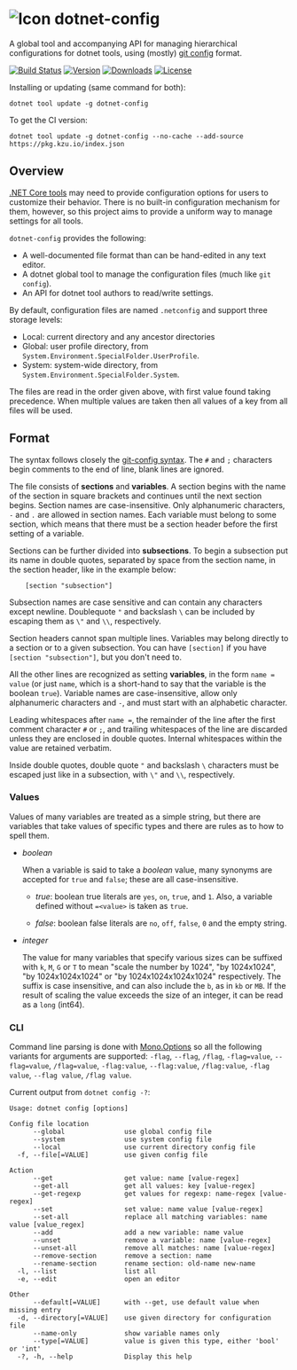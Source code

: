 ![Icon](https://raw.github.com/kzu/dotnet-config/master/docs/img/icon-32.png) dotnet-config
============

A global tool and accompanying API for managing hierarchical configurations for dotnet tools, 
using (mostly) [git config](https://git-scm.com/docs/git-config) format.

[![Build Status](https://dev.azure.com/kzu/oss/_apis/build/status/dotnet-config?branchName=master)](https://dev.azure.com/kzu/oss/_build/latest?definitionId=33&branchName=master)
[![Version](https://img.shields.io/nuget/pre/dotnet-config.svg)](https://www.nuget.org/packages/dotnet-config)
[![Downloads](https://img.shields.io/nuget/dt/dotnet-config.svg)](https://www.nuget.org/packages/dotnet-config)
[![License](https://img.shields.io/github/license/kzu/dotnet-config.svg?color=blue)](https://github.com/kzu/dotnet-config/blob/master/LICENSE)

Installing or updating (same command for both):

```
dotnet tool update -g dotnet-config
```

To get the CI version:

```
dotnet tool update -g dotnet-config --no-cache --add-source https://pkg.kzu.io/index.json
```

## Overview

[.NET Core tools](https://docs.microsoft.com/en-us/dotnet/core/tools/global-tools) may need 
to provide configuration options for users to customize their behavior. There is no built-in 
configuration mechanism for them, however, so this project aims to provide a uniform way 
to manage settings for all tools.

`dotnet-config` provides the following:
* A well-documented file format than can be hand-edited in any text editor.
* A dotnet global tool to manage the configuration files (much like `git config`).
* An API for dotnet tool authors to read/write settings.

By default, configuration files are named `.netconfig` and support three storage levels: 
* Local: current directory and any ancestor directories
* Global: user profile directory, from `System.Environment.SpecialFolder.UserProfile`.
* System: system-wide directory, from `System.Environment.SpecialFolder.System`.

The files are read in the order given above, with first value found taking precedence. 
When multiple values are taken then all values of a key from all files will be used.


## Format

The syntax follows closely the [git-config syntax](https://git-scm.com/docs/git-config#_syntax). 
The `#` and `;` characters begin comments to the end of line, blank lines are ignored.

The file consists of **sections** and **variables**. A section begins with the name of the section in 
square brackets and continues until the next section begins. Section names are case-insensitive. 
Only alphanumeric characters, `-` and `.` are allowed in section names. Each variable must belong 
to some section, which means that there must be a section header before the first setting of a 
variable.

Sections can be further divided into **subsections**. To begin a subsection put its name in double 
quotes, separated by space from the section name, in the section header, like in the example below:

```
	[section "subsection"]
```

Subsection names are case sensitive and can contain any characters except newline. Doublequote `"` 
and backslash `\` can be included by escaping them as `\"` and `\\`, respectively. 

Section headers cannot span multiple lines. Variables may belong directly to a section 
or to a given subsection. You can have `[section]` if you have `[section "subsection"]`, but you 
don't need to.

All the other lines are recognized as setting **variables**, in the form `name = value` (or just `name`, 
which is a short-hand to say that the variable is the boolean `true`). Variable names are case-insensitive, 
allow only alphanumeric characters and `-`, and must start with an alphabetic character.

Leading whitespaces after `name =`, the remainder of the line after the first comment character `#` 
or `;`, and trailing whitespaces of the line are discarded unless they are enclosed in double quotes. 
Internal whitespaces within the value are retained verbatim.

Inside double quotes, double quote `"` and backslash `\` characters must be escaped just like in a 
subsection, with `\"` and `\\`, respectively. 


### Values

Values of many variables are treated as a simple string, but there are variables that take values of 
specific types and there are rules as to how to spell them.

* *boolean*

	When a variable is said to take a *boolean* value, many synonyms are accepted for `true` and 
	`false`; these are all case-insensitive.
	
	* *true*: boolean true literals are `yes`, `on`, `true`, and `1`. Also, a variable defined without 
	`=<value>` is taken as `true`.

	* *false*: boolean false literals are `no`, `off`, `false`, `0` and the empty string.

* *integer*

	The value for many variables that specify various sizes can be suffixed with `k`, `M`, `G` or `T` 
	to mean	"scale the number by 1024", "by 1024x1024", "by 1024x1024x1024" or "by 1024x1024x1024x1024"
	respectively. The suffix is case insensitive, and can also include the `b`, as in `kb` or `MB`. 
    If the result of scaling the value exceeds the size of an integer, it can be read as a `long` (int64).

### CLI

Command line parsing is done with [Mono.Options](https://www.nuget.org/packages/mono.options) so 
all the following variants for arguments are supported: `-flag`, `--flag`, `/flag`, `-flag=value`, `--flag=value`, 
`/flag=value`, `-flag:value`, `--flag:value`, `/flag:value`, `-flag value`, `--flag value`, `/flag value`.

Current output from `dotnet config -?`:

```
Usage: dotnet config [options]

Config file location
      --global               use global config file
      --system               use system config file
      --local                use current directory config file
  -f, --file[=VALUE]         use given config file

Action
      --get                  get value: name [value-regex]
      --get-all              get all values: key [value-regex]
      --get-regexp           get values for regexp: name-regex [value-regex]
      --set                  set value: name value [value-regex]
      --set-all              replace all matching variables: name value [value_regex]
      --add                  add a new variable: name value
      --unset                remove a variable: name [value-regex]
      --unset-all            remove all matches: name [value-regex]
      --remove-section       remove a section: name
      --rename-section       rename section: old-name new-name
  -l, --list                 list all
  -e, --edit                 open an editor

Other
      --default[=VALUE]      with --get, use default value when missing entry
  -d, --directory[=VALUE]    use given directory for configuration file
      --name-only            show variable names only
      --type[=VALUE]         value is given this type, either 'bool' or 'int'
  -?, -h, --help             Display this help
```
